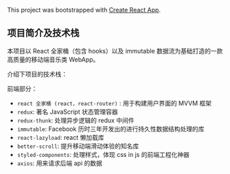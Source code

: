 This project was bootstrapped with [Create React App](https://github.com/facebook/create-react-app).

## 项目简介及技术栈

本项目以 React 全家桶（包含 hooks）以及 immutable 数据流为基础打造的一款高质量的移动端音乐类 WebApp。

介绍下项目的技术栈：

前端部分：

- `react 全家桶 (react，react-router)` : 用于构建用户界面的 MVVM 框架
- `redux`: 著名 JavaScript 状态管理容器
- `redux-thunk`: 处理异步逻辑的 redux 中间件
- `immutable`: Facebook 历时三年开发出的进行持久性数据结构处理的库
- `react-lazyload`: react 懒加载库
- `better-scroll`: 提升移动端滑动体验的知名库
- `styled-components`: 处理样式，体现 css in js 的前端工程化神器
- `axios`: 用来请求后端 api 的数据